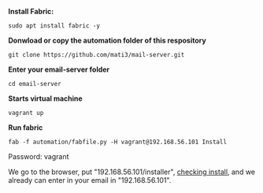 **Install Fabric:**
        
    sudo apt install fabric -y

**Donwload or copy the automation folder of this respository**

    git clone https://github.com/mati3/mail-server.git

**Enter your email-server folder**

    cd email-server

**Starts virtual machine**

    vagrant up

**Run fabric**

    fab -f automation/fabfile.py -H vagrant@192.168.56.101 Install


Password: vagrant

We go to the browser, put "192.168.56.101/installer", [checking install](configure.md), and we already can enter in your email in "192.168.56.101".

